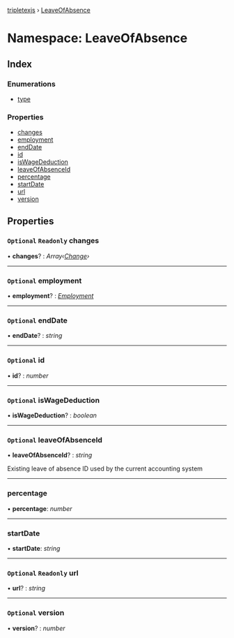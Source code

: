 [tripletexjs](../README.md) › [LeaveOfAbsence](leaveofabsence.md)

# Namespace: LeaveOfAbsence

## Index

### Enumerations

* [type](../enums/leaveofabsence.type.md)

### Properties

* [changes](leaveofabsence.md#optional-readonly-changes)
* [employment](leaveofabsence.md#optional-employment)
* [endDate](leaveofabsence.md#optional-enddate)
* [id](leaveofabsence.md#optional-id)
* [isWageDeduction](leaveofabsence.md#optional-iswagededuction)
* [leaveOfAbsenceId](leaveofabsence.md#optional-leaveofabsenceid)
* [percentage](leaveofabsence.md#percentage)
* [startDate](leaveofabsence.md#startdate)
* [url](leaveofabsence.md#optional-readonly-url)
* [version](leaveofabsence.md#optional-version)

## Properties

### `Optional` `Readonly` changes

• **changes**? : *Array‹[Change](change.md)›*

___

### `Optional` employment

• **employment**? : *[Employment](employment.md)*

___

### `Optional` endDate

• **endDate**? : *string*

___

### `Optional` id

• **id**? : *number*

___

### `Optional` isWageDeduction

• **isWageDeduction**? : *boolean*

___

### `Optional` leaveOfAbsenceId

• **leaveOfAbsenceId**? : *string*

Existing leave of absence ID used by the current accounting system

___

###  percentage

• **percentage**: *number*

___

###  startDate

• **startDate**: *string*

___

### `Optional` `Readonly` url

• **url**? : *string*

___

### `Optional` version

• **version**? : *number*
